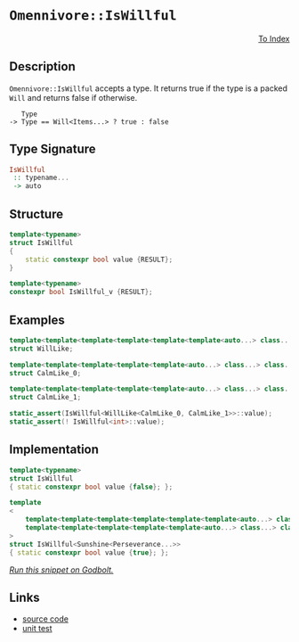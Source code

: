 <!-- Copyright 2024 Feng Mofan
SPDX-License-Identifier: Apache-2.0 -->

# `Omennivore::IsWillful`

<p style='text-align: right;'><a href="../../../facilities/metafunctions.md#omennivore-is-willful">To Index</a></p>

## Description

`Omennivore::IsWillful` accepts a type.
It returns true if the type is a packed `Will` and returns false if otherwise.

<pre><code>   Type
-> Type == Will&lt;Items...&gt; ? true : false</code></pre>

## Type Signature

```Haskell
IsWillful
 :: typename...
 -> auto
```

## Structure

```C++
template<typename>
struct IsWillful
{
    static constexpr bool value {RESULT};
}

template<typename>
constexpr bool IsWillful_v {RESULT};
```

## Examples

```C++
template<template<template<template<template<template<auto...> class...> class...> class...> class...> class...>
struct WillLike;

template<template<template<template<template<auto...> class...> class...> class...> class...>
struct CalmLike_0;

template<template<template<template<template<auto...> class...> class...> class...> class...>
struct CalmLike_1;

static_assert(IsWillful<WillLike<CalmLike_0, CalmLike_1>>::value);
static_assert(! IsWillful<int>::value);
```

## Implementation

```C++
template<typename>
struct IsWillful
{ static constexpr bool value {false}; };

template
<
    template<template<template<template<template<template<auto...> class...> class...> class...> class...> class...> class Sunshine,
    template<template<template<template<template<auto...> class...> class...> class...> class...> class...Perseverance
>
struct IsWillful<Sunshine<Perseverance...>>
{ static constexpr bool value {true}; };
```

[*Run this snippet on Godbolt.*](https://godbolt.org/#z:OYLghAFBqd5QCxAYwPYBMCmBRdBLAF1QCcAaPECAMzwBtMA7AQwFtMQByARg9KtQYEAysib0QXACx8BBAKoBnTAAUAHpwAMvAFYTStJg1DIApACYAQuYukl9ZATwDKjdAGFUtAK4sGISRqkrgAyeAyYAHI%2BAEaYxCBmAOykAA6oCoRODB7evv6BaRmOAqHhUSyx8Um2mPbFDEIETMQEOT5%2BATV1WY3NBKWRMXEJyQpNLW15nWN9A%2BWVIwCUtqhexMjsHASYLCkG2yYAzG4EAJ4pjKyYR9gmGgCCY8ReDgDUAJIKAOp0tFRetDu9xMiQsrxmjmQrzQDDGmFUKWIr2iqE8rwAbmIvJhXiCLFQxEoQQARI5gklkoFA7a7fbXB5HNxA14s140vZMA7Hdl0xk8znXbk7Dlck7C3lC2kCxlMLxEAB0ipu0IMCgUivlyuQqvVSsO2BVTDVGq1OpN%2BsNxr1Bu1RoUryEXlhCDCmFIzNZ/NFXsFYql3vF0slIt9soV1stus1FttVujNrNEdjUdNdo1yjiSnRcUMGyp%2BqBTxeBA%2B31%2B/0Bx0dztdjIzxCzOYYG3NtwLDNB4KakOhAjhCKRKLRmO8OLxBGe10SpMO5OnlIZDwA9AAqNfrjebpdA1fr14AFUwY3tG%2B3y83F9PVIePr5gYD/t9t%2BDEr9IZlctQrcj3%2BTv8T8Y/kmAE3IWE7Fq8Py0LQoQANaClYi73M%2Bb6vih6H3qGn7/mmwG4YBf54XGoEPEWbxuGILBwZgAD6GgLsCN6YXej4se%2BL5BqhnFhl%2BREpjGIECfhqbEe2jzgeRlHUTRXAMWBnJ4MgNF2nEBAQJ8UF/ACjKadRjIUbQVF4PBdGkK8BlGSZskFvqIAgCO2KLAxEKKcpaqqRAYBgKWmkVoyYQEDcdkOZgTmzhwyy0JwACsvB%2BBwWikKgnBMpY1jgqs6xjmYhw8KQBCaBFyywSA0VmPKiRmJIAAc1XRRoACcZUaAAbNVhz6Jwki8CwEgaIE8WJclHC8AoICBAVCURaQcCwDAiAgKsBApHK5CUGgux0HEERXJwqjVS1AC0LWSK8wDIFCUjymYvCYPgRDEHg6B6PwggiGI7BSDIgiKCo6hTaQuhcKQADuxBMCknA8JFMVxYVSWcAA8nKK0lqgVCvPtR0nWdF2vFdZivBAHibfQSLmLliy8JNWjLBASAbSkW1kBQECM8zIDAFIZh8HQ2wNpQ0Tw9EYTNKcUO8CLzDEKciPRNomAOBLpAbWwgiIwwtDiwDWDRF4wAGbQY3cLwWAsIYwDiDreDEIrjjZsbiXworcqbHlAW1PDtB4NE4Myx4WDwxOeC9SbpDZsQKJKMSOwW97RiFcsVAGMACgAGp4JgIOIxc8V5a9wiiOIX0F79ajw0D%2BgWyg1jWPoPtjZAyyoCk9TG4dYzoEcxKmGllhmENEePVgjcQMsdh21kLgMO4njtHoISuvMwzA4UmQCJMfir%2Bk68MHMQzxMDE8OD04ytHPeRH7Uk8CL0LT7xUK%2B2Gfm96DM99LwfEjj5lGzf51HBYqkEGrwYamMDrHVOudS6khrpE1wIQEguIcpcCpvlROywECYCYFgeIY9SAlUkIceUDVDiJACJIKqLV%2BrRRag1AB3VSC9VyvKFqXA2oNWquw6KkguDRVIS1YB8NhqjXGugqadN5r00WijVarN2Zkx2mwTgzQWDokSIdJghojD4wavKLg8onb3RIE9F6sh3rF2kKXJQ5cAa6B5mDCGEsYaALhgDYayNlpyleOjV4qj1GaO0cAXR%2BjDFExJkzMmyDDhmDQTTaa0iFFxDWmzVApNhj%2BI0baIwXAGpcECDQWg/MxoQCFgDKWYtlYVJlnLBWSsw6q0YAQDWWt4a631obY2eUzZx02IlfAtsT4O3hs7ZArtlYeyigDb2vsxYBz6dTR6oc8oRyjpgGO5sjDx1ABIvgKd06Z2zrnZWBcLGfSsbIMu/1Er2KrgnXuVhLD12iKPZurcsjt07t3B51gB6gKHk9I88Bx7XxPs4CArhX7A0XmUL%2B28ihZChakHe9QH4LCvt0W%2BL8L5by6DfBoZ80VP3fufXIuKSVEsPj/NYf9UEAKASAhGHA/HEDURorR2Tgm5NCRoeBxjyYoLiRg0gWCcHDHwVMxhzC9EaEkIkfhiREiHEoZIE6wNGUiNsGI%2BJkj4DSKWqjFJSTiBKM2KonGLAFDoihOibldIxi3X5aY4Gpyi7nO%2BvIGx1ydAgA6o4yGJsXEMuEUjWRaMMbmtOpa61GI7UCjGOEtJkS4jRMOEK3ZiSk3MyNVmsm9lkApBSDRW1DUaL2oIMpVlJ1eZFMzILYWosZZVMbbLeWdtlaNPVprbW/TMB6wNmII2yselbIWaQAZk9hkA1GeMsOkyvY%2Bz9qceZQclnK1WekdZsctlhB2bTPZTBU4ZyzjnRgJzzFuokBcn6XqK6%2BrucYWuTyZmvKSu8vsnAlydxrn3CwfykoApHsCvFYK/AQpnkimFgxH6H2RQijeOK9Br1RZ/GDb9QX1DvqS%2BeGL8VYcpW/bFZLCOzFQ%2Bi6lWV/5TODe4zgLKWAWqtTauN2wE0QAQQ9aJqDqbCtFbgygLipUJD0YcQ40V6q8P6qJxIbUhG0ZGlqiawrCGJGuvKrgUgGqysSKQrgyQpmHDcUNTgPGJEuJunJ4zCmdXLAjhkZwkggA)

## Links

- [source code](../../../../conceptrodon/omennivore/is_willful.hpp)
- [unit test](../../../../tests/unit/metafunctions/omennivore/is_willful.test.hpp)
